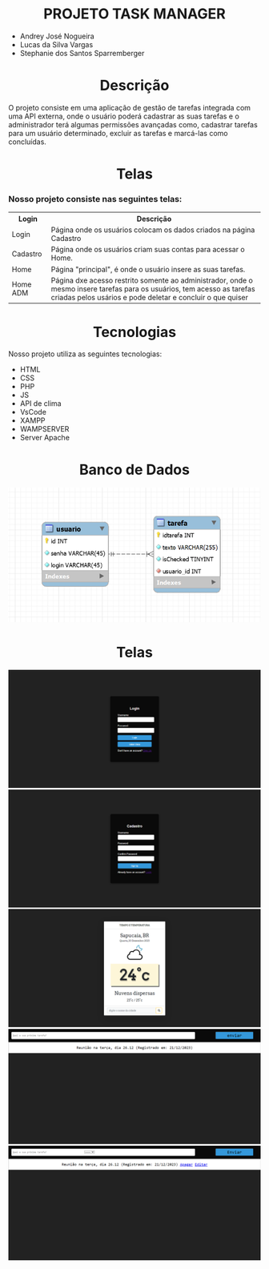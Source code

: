 <h1 align="center">PROJETO TASK MANAGER</h1>
<ul>
  <li>Andrey José Nogueira</li>
  <li>Lucas da Silva Vargas</li>
  <li>Stephanie dos Santos Sparremberger</li>
</ul>

<h1 align="center">Descrição</h1>

<P>O projeto consiste em uma aplicação de gestão de tarefas integrada com uma API externa, onde o usuário poderá cadastrar as suas tarefas e o administrador terá algumas permissões avançadas como, cadastrar tarefas para um usuário determinado, excluir as tarefas e marcá-las como concluídas.</P>

<h1 align="center">Telas</h1>
<h3> Nosso projeto consiste nas seguintes telas: </h3>

<table>
    <tr>
      <th>Login</th></th>
      <th>Descrição</th>
    </tr>
    <tr>
      <td>Login</td>
      <td>Página onde os usuários colocam os dados criados na página Cadastro</td>
    </tr>
  <tr>
      <td>Cadastro</td>
      <td>Página onde os usuários criam suas contas para acessar o Home.</td>
    </tr>
  <tr>
      <td>Home</td>
      <td>Página "principal", é onde o usuário insere as suas tarefas.</td>
    </tr>
  <tr>
      <td>Home ADM</td>
      <td>Página dxe acesso restrito somente ao administrador, onde o mesmo insere tarefas para os usuários, tem acesso as tarefas criadas pelos usários e pode deletar e concluir o que quiser</td>
    </tr>
</table>
<h1 align="center">Tecnologias</h1>
<p>Nosso projeto utiliza as seguintes tecnologias:</p>

<ul>
  <li>HTML</li>
  <li>CSS</li>
  <li>PHP</li>
  <li>JS</li>
  <li>API de clima</li>
  <li>VsCode</li>
  <li>XAMPP</li>
  <li>WAMPSERVER</li>
  <li>Server Apache</li>
</ul>

<h1 align="center">Banco de Dados</h1>
  <img src="BD.png">
  
<h1 align="center">Telas</h1>

<img src="TELAS/Tela_1.png">
<img src="TELAS/Tela_2.png">
<img src="TELAS/Tela_3.png">
<img src="TELAS/Tela_4.png">
<img src="TELAS/Tela_5.png">
